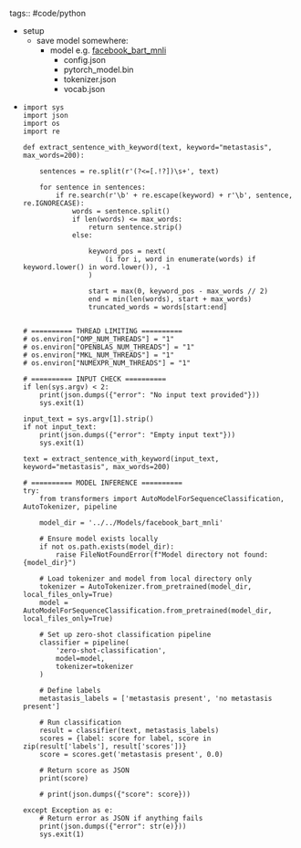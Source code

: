 tags:: #code/python

- setup
	- save model somewhere:
		- model e.g. [facebook_bart_mnli](https://huggingface.co/facebook/bart-large-mnli/tree/main)
			- config.json
			- pytorch_model.bin
			- tokenizer.json
			- vocab.json
- ```
  import sys
  import json
  import os
  import re
  
  def extract_sentence_with_keyword(text, keyword="metastasis", max_words=200):
      
      sentences = re.split(r'(?<=[.!?])\s+', text)
      
      for sentence in sentences:
          if re.search(r'\b' + re.escape(keyword) + r'\b', sentence, re.IGNORECASE):
              words = sentence.split()
              if len(words) <= max_words:
                  return sentence.strip()
              else:
                  
                  keyword_pos = next(
                      (i for i, word in enumerate(words) if keyword.lower() in word.lower()), -1
                  )
                  
                  start = max(0, keyword_pos - max_words // 2)
                  end = min(len(words), start + max_words)
                  truncated_words = words[start:end]
                  
  
  # ========== THREAD LIMITING ==========
  # os.environ["OMP_NUM_THREADS"] = "1"
  # os.environ["OPENBLAS_NUM_THREADS"] = "1"
  # os.environ["MKL_NUM_THREADS"] = "1"
  # os.environ["NUMEXPR_NUM_THREADS"] = "1"
  
  # ========== INPUT CHECK ==========
  if len(sys.argv) < 2:
      print(json.dumps({"error": "No input text provided"}))
      sys.exit(1)
  
  input_text = sys.argv[1].strip()
  if not input_text:
      print(json.dumps({"error": "Empty input text"}))
      sys.exit(1)
  
  text = extract_sentence_with_keyword(input_text, keyword="metastasis", max_words=200)
  
  # ========== MODEL INFERENCE ==========
  try:
      from transformers import AutoModelForSequenceClassification, AutoTokenizer, pipeline
  
      model_dir = '../../Models/facebook_bart_mnli'
  
      # Ensure model exists locally
      if not os.path.exists(model_dir):
          raise FileNotFoundError(f"Model directory not found: {model_dir}")
  
      # Load tokenizer and model from local directory only
      tokenizer = AutoTokenizer.from_pretrained(model_dir, local_files_only=True)
      model = AutoModelForSequenceClassification.from_pretrained(model_dir, local_files_only=True)
  
      # Set up zero-shot classification pipeline
      classifier = pipeline(
          'zero-shot-classification',
          model=model,
          tokenizer=tokenizer
      )
  
      # Define labels
      metastasis_labels = ['metastasis present', 'no metastasis present']
  
      # Run classification
      result = classifier(text, metastasis_labels)
      scores = {label: score for label, score in zip(result['labels'], result['scores'])}
      score = scores.get('metastasis present', 0.0)
  
      # Return score as JSON
      print(score)
  
      # print(json.dumps({"score": score}))
  
  except Exception as e:
      # Return error as JSON if anything fails
      print(json.dumps({"error": str(e)}))
      sys.exit(1)
  
  ```